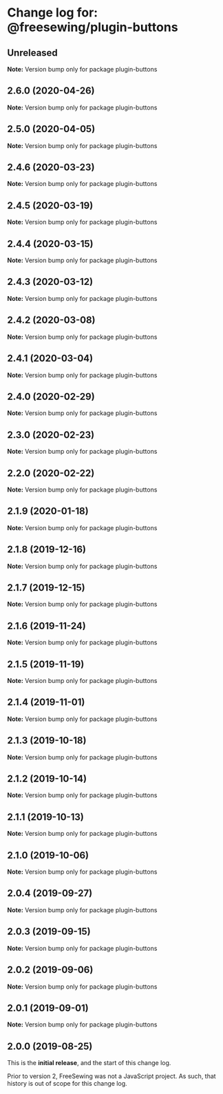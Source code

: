 # Change log for: @freesewing/plugin-buttons

## Unreleased

**Note:** Version bump only for package plugin-buttons

## 2.6.0 (2020-04-26)

**Note:** Version bump only for package plugin-buttons

## 2.5.0 (2020-04-05)

**Note:** Version bump only for package plugin-buttons

## 2.4.6 (2020-03-23)

**Note:** Version bump only for package plugin-buttons

## 2.4.5 (2020-03-19)

**Note:** Version bump only for package plugin-buttons

## 2.4.4 (2020-03-15)

**Note:** Version bump only for package plugin-buttons

## 2.4.3 (2020-03-12)

**Note:** Version bump only for package plugin-buttons

## 2.4.2 (2020-03-08)

**Note:** Version bump only for package plugin-buttons

## 2.4.1 (2020-03-04)

**Note:** Version bump only for package plugin-buttons

## 2.4.0 (2020-02-29)

**Note:** Version bump only for package plugin-buttons

## 2.3.0 (2020-02-23)

**Note:** Version bump only for package plugin-buttons

## 2.2.0 (2020-02-22)

**Note:** Version bump only for package plugin-buttons

## 2.1.9 (2020-01-18)

**Note:** Version bump only for package plugin-buttons

## 2.1.8 (2019-12-16)

**Note:** Version bump only for package plugin-buttons

## 2.1.7 (2019-12-15)

**Note:** Version bump only for package plugin-buttons

## 2.1.6 (2019-11-24)

**Note:** Version bump only for package plugin-buttons

## 2.1.5 (2019-11-19)

**Note:** Version bump only for package plugin-buttons

## 2.1.4 (2019-11-01)

**Note:** Version bump only for package plugin-buttons

## 2.1.3 (2019-10-18)

**Note:** Version bump only for package plugin-buttons

## 2.1.2 (2019-10-14)

**Note:** Version bump only for package plugin-buttons

## 2.1.1 (2019-10-13)

**Note:** Version bump only for package plugin-buttons

## 2.1.0 (2019-10-06)

**Note:** Version bump only for package plugin-buttons

## 2.0.4 (2019-09-27)

**Note:** Version bump only for package plugin-buttons

## 2.0.3 (2019-09-15)

**Note:** Version bump only for package plugin-buttons

## 2.0.2 (2019-09-06)

**Note:** Version bump only for package plugin-buttons

## 2.0.1 (2019-09-01)

**Note:** Version bump only for package plugin-buttons

## 2.0.0 (2019-08-25)

This is the **initial release**, and the start of this change log.

Prior to version 2, FreeSewing was not a JavaScript project.
As such, that history is out of scope for this change log.
